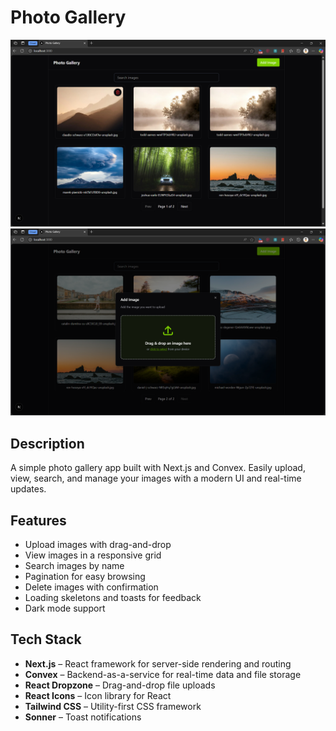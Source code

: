 # Photo Gallery

![Screenshot 1](public/image1.png)
![Screenshot 2](public/image2.png)

## Description

A simple photo gallery app built with Next.js and Convex. Easily upload, view, search, and manage your images with a modern UI and real-time updates.

## Features

- Upload images with drag-and-drop
- View images in a responsive grid
- Search images by name
- Pagination for easy browsing
- Delete images with confirmation
- Loading skeletons and toasts for feedback
- Dark mode support

## Tech Stack

- **Next.js** – React framework for server-side rendering and routing
- **Convex** – Backend-as-a-service for real-time data and file storage
- **React Dropzone** – Drag-and-drop file uploads
- **React Icons** – Icon library for React
- **Tailwind CSS** – Utility-first CSS framework
- **Sonner** – Toast notifications
